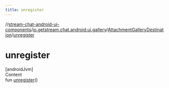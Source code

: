 ```yaml
---
title: unregister
---
```

//[stream-chat-android-ui-components](../../../index.md)/[io.getstream.chat.android.ui.gallery](../index.md)/[AttachmentGalleryDestination](index.md)/[unregister](unregister.md)



# unregister  
[androidJvm]  
Content  
fun [unregister](unregister.md)()  



